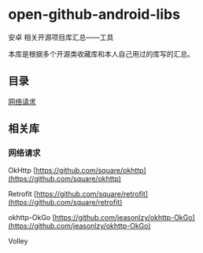 # open-github-android-libs
安卓 相关开源项目库汇总——工具   

本库是根据多个开源类收藏库和本人自己用过的库写的汇总。

## 目录

[网络请求](#网络请求)

## 相关库

### 网络请求

OkHttp [https://github.com/square/okhttp](https://github.com/square/okhttp)

Retrofit   [https://github.com/square/retrofit](https://github.com/square/retrofit)

okhttp-OkGo  [https://github.com/jeasonlzy/okhttp-OkGo](https://github.com/jeasonlzy/okhttp-OkGo)

Volley

